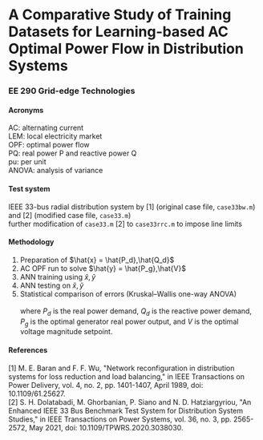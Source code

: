 # A Comparative Study of Training Datasets for Learning-based AC Optimal Power Flow in Distribution Systems
### EE 290 Grid-edge Technologies
#### Acronyms
AC: alternating current<br/>
LEM: local electricity market<br/>
OPF: optimal power flow<br/>
PQ: real power P and reactive power Q<br/>
pu: per unit<br/>
ANOVA: analysis of variance
#### Test system
IEEE 33-bus radial distribution system by [1] (original case file, `case33bw.m`) and [2] (modified case file, `case33.m`)<br/>
further modification of `case33.m` [2] to `case33rrc.m` to impose line limits
#### Methodology
1. Preparation of $\hat{x} = \hat{P_d},\hat{Q_d}$
2. AC OPF run to solve $\hat{y} = \hat{P_g},\hat{V}$
3. ANN training using $\hat{x},\hat{y}$
4. ANN testing on $\check{x},\check{y}$
5. Statistical comparison of errors (Kruskal–Wallis one-way ANOVA)<br/><br/>
where $P_d$ is the real power demand, $Q_d$ is the reactive power demand, $P_g$ is the optimal generator real power output, and $V$ is the optimal voltage magnitude setpoint.
#### References
[1] M. E. Baran and F. F. Wu, "Network reconfiguration in distribution systems for loss reduction and load balancing," in IEEE Transactions on Power Delivery, vol. 4, no. 2, pp. 1401-1407, April 1989, doi: 10.1109/61.25627.<br/>
[2] S. H. Dolatabadi, M. Ghorbanian, P. Siano and N. D. Hatziargyriou, "An Enhanced IEEE 33 Bus Benchmark Test System for Distribution System Studies," in IEEE Transactions on Power Systems, vol. 36, no. 3, pp. 2565-2572, May 2021, doi: 10.1109/TPWRS.2020.3038030.
